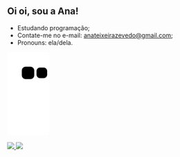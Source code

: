 ## Oi oi, sou a Ana!


- Estudando programação;
- Contate-me no e-mail: anateixeirazevedo@gmail.com;
- Pronouns: ela/dela.


![Snake animation](https://github.com/rafaballerini/rafaballerini/blob/output/github-contribution-grid-snake.svg)

<a href="https://github.com/anaazzevedo">
  <img height="180em" src="https://github-readme-stats-eight-theta.vercel.app/api?username=anaazzevedo&show_icons=true&theme=dracula&include_all_commits=true&count_private=true"/>
  <img height="180em" src="https://github-readme-stats-eight-theta.vercel.app/api/top-langs/?username=anaazzevedo&layout=compact&langs_count=8&theme=dracula"/>
